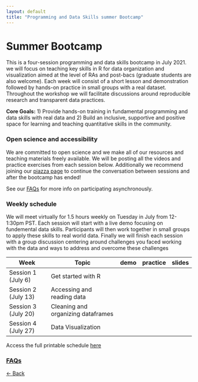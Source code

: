 ```yaml
---
layout: default
title: "Programming and Data Skills summer Bootcamp"
---
```


# Summer Bootcamp
This is a four-session programming and data skills bootcamp in July 2021. we will focus on teaching key skills in R for data organization and visualization aimed at the level of RAs and post-bacs (graduate students are also welcome). Each week will consist of a short lesson and demonstration followed by hands-on practice in small groups with a real dataset. Throughout the workshop we will facilitate discussions around reproducible research and transparent data practices. 

**Core Goals:** 1) Provide hands-on training in fundamental programming and data skills with real data and 2) Build an inclusive, supportive and positive space for learning and teaching quantitative skills in the community. 

### Open science and accessibility
We are committed to open science and we make all of our resources and teaching materials freely available. We will be posting all the videos and practice exercises from each session below. Additionally we recommend joining our [piazza page](piazza.com/berkeley/summer2021/psychbootcamp) to continue the conversation between sessions and after the bootcamp has ended!  

See our [FAQs](https://ucb-psychology-quack.github.io/site/summer_bootcamp/FAQs) for more info on participating asynchronously.

### Weekly schedule

We will meet virtually for 1.5 hours weekly on Tuesday in July from 12-1:30pm PST. 
Each session will start with a live demo focusing on fundemental data skills. Participants will then work together in small groups to apply these skills to real world data. Finally we will finish each session with a group discussion centering around challenges you faced working with the data and ways to address and overcome these challenges

|  Week | Topic | demo  |  practice | slides| 
| ------|-------|------- |  ------|-------|
| Session 1 (July 6) |Get started with R| | | |
| Session 2 (July 13) |Accessing and reading data| | | |
| Session 3 (July 20)|Cleaning and organizing dataframes| | | |
| Session 4 (July 27) |Data Visualization| | | |

Access the full printable schedule [here](2021_bootcampschedule.png)

### [FAQs](https://ucb-psychology-quack.github.io/site/summer_bootcamp/FAQs)

[<- Back](https://ucb-psychology-quack.github.io/site)
